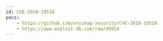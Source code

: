 ```yaml
---
id: CVE-2018-19518
pocs:
    - https://github.com/ensimag-security/CVE-2018-19518
    - https://www.exploit-db.com/raw/45914
---
```

